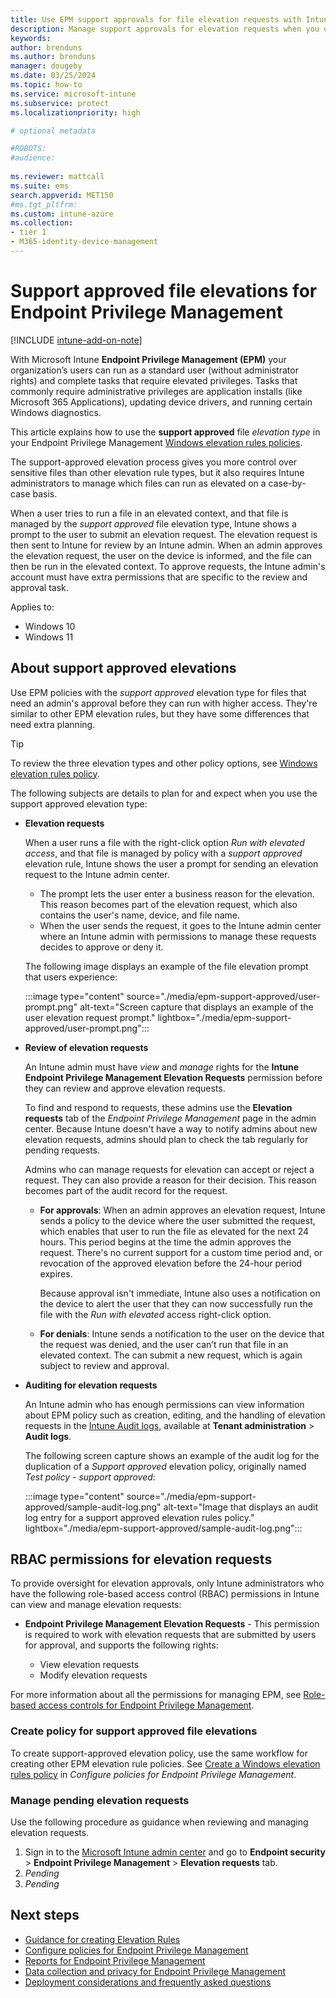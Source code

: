 ```yaml
---
title: Use EPM support approvals for file elevation requests with Intune
description: Manage support approvals for elevation requests when you use Endpoint Privilege Management for Microsoft Intune.
keywords:
author: brenduns
ms.author: brenduns
manager: dougeby
ms.date: 03/25/2024
ms.topic: how-to
ms.service: microsoft-intune
ms.subservice: protect
ms.localizationpriority: high

# optional metadata

#ROBOTS:
#audience:
 
ms.reviewer: mattcall
ms.suite: ems
search.appverid: MET150
#ms.tgt_pltfrm:
ms.custom: intune-azure
ms.collection:
- tier 1
- M365-identity-device-management
---
```


# Support approved file elevations for Endpoint Privilege Management

[!INCLUDE [intune-add-on-note](../includes/intune-add-on-note.md)]

With Microsoft Intune **Endpoint Privilege Management (EPM)** your organization’s users can run as a standard user (without administrator rights) and complete tasks that require elevated privileges. Tasks that commonly require administrative privileges are application installs (like Microsoft 365 Applications), updating device drivers, and running certain Windows diagnostics.

This article explains how to use the **support approved** file *elevation type* in your Endpoint Privilege Management [Windows elevation rules policies](../protect/epm-policies.md#windows-elevation-rules-policy).

The support-approved elevation process gives you more control over sensitive files than other elevation rule types, but it also requires Intune administrators to manage which files can run as elevated on a case-by-case basis.

When a user tries to run a file in an elevated context, and that file is managed by the *support approved* file elevation type, Intune shows a prompt to the user to submit an elevation request. The elevation request is then sent to Intune for review by an Intune admin. When an admin approves the elevation request, the user on the device is informed, and the file can then be run in the elevated context. To approve requests, the Intune admin's account must have extra permissions that are specific to the review and approval task.

Applies to:

- Windows 10
- Windows 11

## About support approved elevations

Use EPM policies with the *support approved* elevation type for files that need an admin's approval before they can run with higher access. They're similar to other EPM  elevation rules, but they have some differences that need extra planning.

> [!TIP]
>
> To review the three elevation types and other policy options, see [Windows elevation rules policy](../protect/epm-policies.md#windows-elevation-settings-policy).

The following subjects are details to plan for and expect when you use the support approved elevation type:

- **Elevation requests**

  When a user runs a file with the right-click option *Run with elevated access*, and that file is managed by policy with a *support approved* elevation rule, Intune shows the user a prompt for sending an elevation request to the Intune admin center.

  - The prompt lets the user enter a business reason for the elevation. This reason becomes part of the elevation request, which also contains the user's name, device, and file name.
  - When the user sends the request, it goes to the Intune admin center where an Intune admin with permissions to manage these requests decides to approve or deny it.

  The following image displays an example of the file elevation prompt that users experience:

  :::image type="content" source="./media/epm-support-approved/user-prompt.png" alt-text="Screen capture that displays an example of the user elevation request prompt." lightbox="./media/epm-support-approved/user-prompt.png":::

- **Review of elevation requests**

  An Intune admin must have *view* and *manage* rights for the **Intune Endpoint Privilege Management Elevation Requests** permission before they can review and approve elevation requests.

  To find and respond to requests, these admins use the **Elevation requests** tab of the *Endpoint Privilege Management* page in the admin center. Because Intune doesn't have a way to notify admins about new elevation requests, admins should plan to check the tab regularly for pending requests.

  Admins who can manage requests for elevation can accept or reject a request. They can also provide a reason for their decision. This reason becomes part of the audit record for the request.

  - **For approvals**: When an admin approves an elevation request, Intune sends a policy to the device where the user submitted the request, which enables that user to run the file as elevated for the next 24 hours. This period begins at the time the admin approves the request. There's no current support for a custom time period and, or revocation of the approved elevation before the 24-hour period expires.

    Because approval isn't immediate, Intune also uses a notification on the device to alert the user that they can now successfully run the file with the *Run with elevated* access right-click option.

  - **For denials**: Intune sends a notification to the user on the device that the request was denied, and the user can’t run that file in an elevated context. The can submit a new request, which is again subject to review and approval.

- **Auditing for elevation requests**

  An Intune admin who has enough permissions can view information about EPM policy such as creation, editing, and the handling of elevation requests in the [Intune Audit logs](../fundamentals/monitor-audit-logs.md), available at **Tenant administration** > **Audit logs**.

  The following screen capture shows an example of the audit log for the duplication of a *Support approved* elevation policy, originally named *Test policy - support approved*:

  :::image type="content" source="./media/epm-support-approved/sample-audit-log.png" alt-text="Image that displays an audit log entry for a support approved elevation rules policy." lightbox="./media/epm-support-approved/sample-audit-log.png":::

## RBAC permissions for elevation requests

To provide oversight for elevation approvals, only Intune administrators who have the following role-based access control (RBAC) permissions in Intune can view and manage elevation requests:

- **Endpoint Privilege Management Elevation Requests** - This permission is required to work with elevation requests that are submitted by users for approval, and supports the following rights:

  - View elevation requests
  - Modify elevation requests

For more information about all the permissions for managing EPM, see [Role-based access controls for Endpoint Privilege Management](../protect/epm-overview.md#role-based-access-controls-for-endpoint-privilege-management).

### Create policy for support approved file elevations

To create support-approved elevation policy, use the same workflow for creating other EPM elevation rule policies. See [Create a Windows elevation rules policy](../protect/epm-policies.md#create-a-windows-elevation-rules-policy) in *Configure policies for Endpoint Privilege Management*.

### Manage pending elevation requests

Use the following procedure as guidance when reviewing and managing elevation requests.

1. Sign in to the [Microsoft Intune admin center](https://go.microsoft.com/fwlink/?linkid=2109431) and go to **Endpoint security** > **Endpoint Privilege Management** > **Elevation requests** tab.
2. *Pending*
3. *Pending*

## Next steps

- [Guidance for creating Elevation Rules](../protect/epm-guidance-for-creating-rules.md)
- [Configure policies for Endpoint Privilege Management](../protect/epm-policies.md)
- [Reports for Endpoint Privilege Management](../protect/epm-reports.md)
- [Data collection and privacy for Endpoint Privilege Management](../protect/epm-data-collection.md)
- [Deployment considerations and frequently asked questions](../protect/epm-deployment-considerations-ki.md)
